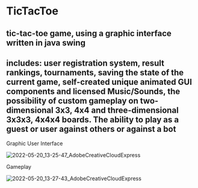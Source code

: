 # TicTacToe

## tic-tac-toe game, using a graphic interface written in java swing

includes: user registration system, result rankings, tournaments, saving the state of the current game, self-created unique animated GUI components and licensed Music/Sounds, the possibility of custom gameplay on two-dimensional 3x3, 4x4 and three-dimensional 3x3x3, 4x4x4 boards. The ability to play as a guest or user against others or against a bot
------
Graphic User Interface

![2022-05-20_13-25-47_AdobeCreativeCloudExpress](https://user-images.githubusercontent.com/77066408/169520556-04bc0951-7af3-473d-8d37-32b68d2d8d45.gif)

Gameplay

![2022-05-20_13-27-43_AdobeCreativeCloudExpress](https://user-images.githubusercontent.com/77066408/169520599-eedb2acd-4070-4cd0-9273-912ddc4cb8cd.gif)
